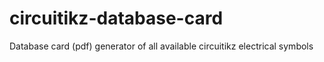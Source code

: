 # circuitikz-database-card
Database card (pdf) generator of all available circuitikz electrical symbols
